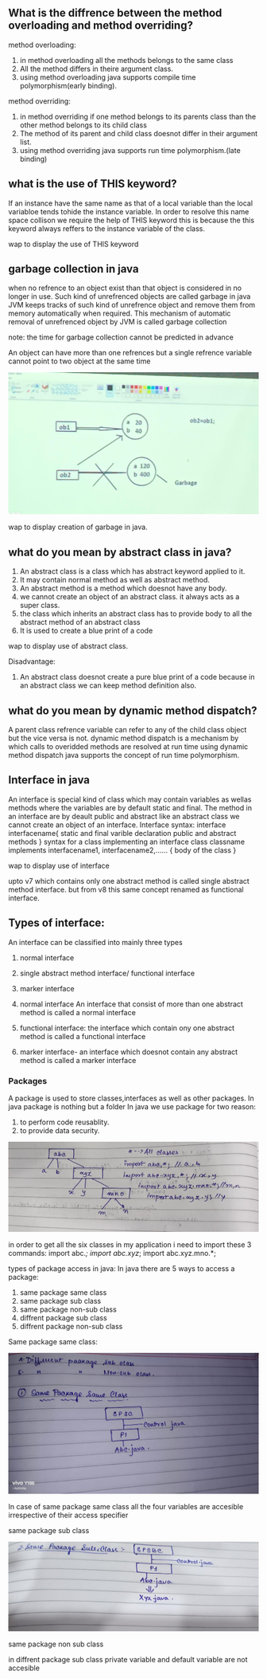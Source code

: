 ## What is the diffrence between the method overloading and method overriding?
method overloading:
1. in method overloading all the methods belongs to the same class
2. All the method differs in theire argument class.
3. using method overloading java supports compile time polymorphism(early binding).

method overriding:
1. in method overriding if one method belongs to its parents class than the other method belongs to its child class
2. The method of its parent and child class doesnot differ in their argument list.
3. using method overriding java supports run time polymorphism.(late binding)


## what is the use of THIS keyword?
If an instance have the same name as that of a local variable than the local variabloe tends tohide the instance variable.
In order to resolve this name space collison we require the help of THIS keyword this is because the this keyword always reffers to the instance variable of the class.


wap to display the use of THIS keyword


## garbage collection in java
when no refrence to an object exist than that object is considered in no longer in use. Such kind of unrefrenced objects are called garbage in java
JVM keeps tracks of such kind of unrefrence object and remove them from memory automatically when required. This mechanism of automatic removal of unrefrenced object by JVM is called garbage collection

note: the time for garbage collection cannot be predicted in advance

An object can have more than one refrences  but a single refrence variable cannot point to two object at the same time



![alt text](<WhatsApp Image 2025-04-18 at 10.58.48_a78bf531.jpg>)







wap to display creation of garbage in java.


## what do you mean by abstract class in java?
1. An abstract class is a class which has abstract keyword applied to it.
2. It may contain normal method as well as abstract method. 
3. An abstract method is a method which doesnot have any body.
4. we cannot create an object of an abstract class. it always acts as a super class.
5. the class which inherits an abstract class has to provide body to all the abstract method of an abstract class
6. It is used to create a blue print of a code

wap to display use of abstract class.



Disadvantage: 
1. An abstract class doesnot create a pure blue print of a code because in an abstract class we can keep method definition also.

## what do you mean by dynamic method dispatch?
A parent class refrence variable can refer to any of the child class object but the vice versa is not.
dynamic method dispatch is a mechanism by which calls to overidded methods are resolved at run time using dynamic method  dispatch java supports the concept of run time polymorphism.

## Interface in java
An interface is special kind of class which may contain variables as wellas methods where the variables are by default static and final.
The method in an interface are by deault public and abstract like an abstract class we cannot create an object of an interface.
Interface syntax:
        interface interfacename{
            static and final varible declaration
            public and abstract methods 
        }
        syntax for a class implementing an interface
        class classname implements interfacename1, interfacename2,......
        {
            body of the class
        }

wap to display use of interface


upto v7 which contains only one abstract method is called single abstract method interface. but from v8 this same concept renamed as functional interface.


## Types of interface:
An interface can be classified into mainly three types 
1. normal interface
2. single abstract method interface/ functional interface
3. marker interface

1. normal interface
An interface that consist of more than one abstract method is called a normal interface

2. functional interface:
the interface which contain ony one abstract method is called a functional interface
3. marker interface- an interface which doesnot contain any abstract method is called a marker interface

### Packages

A package is used to store classes,interfaces as well as other packages. In java package is nothing but a folder
In java we use package for two reason:
1. to perform code reusablity.
2. to provide data security.


![alt text](<WhatsApp Image 2025-04-18 at 14.53.09_d5acc30a.jpg>)



in order to get all the six classes in my application i need to import these 3 commands:
import abc.*;
import abc.xyz*;
import abc.xyz.mno.*;

types of package access in java:
In java there are 5 ways to access a package:
1. same package same class
2. same package sub class
3. same package non-sub class
4. diffrent package sub class
5. diffrent package non-sub class





Same package same class:

![alt text](<WhatsApp Image 2025-04-18 at 15.08.37_5eb64f2a.jpg>)

In case of same package same class all the four variables are accesible irrespective of their access specifier




same package sub class



![alt text](<WhatsApp Image 2025-04-18 at 15.46.05_66a1d413.jpg>)



same package non sub class


in diffrent package sub class private variable and default variable are not accesible 